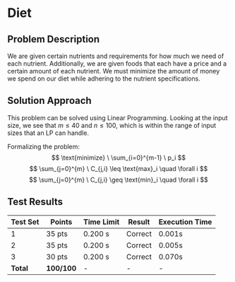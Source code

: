 # Diet
## Problem Description
We are given certain nutrients and requirements for how much we need of each nutrient. Additionally, we are given foods that each have a price and a certain amount of each nutrient. We must minimize the amount of money we spend on our diet while adhering to the nutrient specifications.

## Solution Approach
This problem can be solved using Linear Programming. Looking at the input size, we see that $m \leq 40$ and $n \leq 100$, which is within the range of input sizes that an LP can handle.

Formalizing the problem:
$$
\text{minimize} \ \sum_{i=0}^{m-1} \ p_i
$$
$$
\sum_{j=0}^{m} \ C_{j,i} \leq \text{max}_i \quad \forall i
$$
$$
\sum_{j=0}^{m} \ C_{j,i} \geq \text{min}_i \quad \forall i
$$

## Test Results
| Test Set | Points | Time Limit | Result | Execution Time |
|-----------|---------|------------|---------|----------------|
| 1 | 35 pts | 0.200 s | Correct | 0.001s |
| 2 | 35 pts | 0.200 s | Correct | 0.005s |
| 3 | 30 pts | 0.200 s | Correct | 0.070s |
| **Total** | **100/100** | - | - | - |